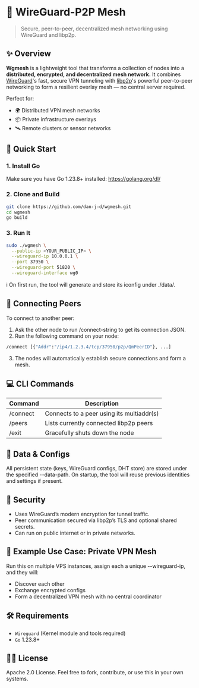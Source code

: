 # 🔗 WireGuard-P2P Mesh
> Secure, peer-to-peer, decentralized mesh networking using WireGuard and libp2p.

## ✨ Overview
**Wgmesh** is a lightweight tool that transforms a collection of nodes into a **distributed, encrypted, and decentralized mesh network.** It combines [WireGuard](https://www.wireguard.com/)'s fast, secure VPN tunneling with [libp2p](https://libp2p.io/)'s powerful peer-to-peer networking to form a resilient overlay mesh — no central server required.

Perfect for:
- 🌍 Distributed VPN mesh networks
- 📦 Private infrastructure overlays
- 🛰 Remote clusters or sensor networks

## 🚀 Quick Start
### 1. Install Go
Make sure you have Go 1.23.8+ installed:
https://golang.org/dl/

### 2. Clone and Build
```bash
git clone https://github.com/dan-j-d/wgmesh.git
cd wgmesh
go build
```

### 3. Run It
```bash
sudo ./wgmesh \
  --public-ip <YOUR_PUBLIC_IP> \
  --wireguard-ip 10.0.0.1 \
  --port 37950 \
  --wireguard-port 51820 \
  --wireguard-interface wg0
 ```
ℹ️ On first run, the tool will generate and store its iconfig under ./data/.

## 🔌 Connecting Peers
To connect to another peer:
1. Ask the other node to run /connect-string to get its connection JSON.
2. Run the following command on your node:
```bash
/connect [{"Addr":"/ip4/1.2.3.4/tcp/37950/p2p/QmPeerID"}, ...]
```
3. The nodes will automatically establish secure connections and form a mesh.

## 💻 CLI Commands
| Command         | Description                               |
|-----------------|-------------------------------------------|
| /connect <json> | Connects to a peer using its multiaddr(s) |
| /peers          | Lists currently connected libp2p peers    |
| /exit           | Gracefully shuts down the node            |

## 📁 Data & Configs
All persistent state (keys, WireGuard configs, DHT store) are stored under the specified --data-path. On startup, the tool will reuse previous identities and settings if present.

## 🔐 Security
- Uses WireGuard’s modern encryption for tunnel traffic.
- Peer communication secured via libp2p’s TLS and optional shared secrets.
- Can run on public internet or in private networks.

## 🧪 Example Use Case: Private VPN Mesh
Run this on multiple VPS instances, assign each a unique --wireguard-ip, and they will:
- Discover each other
- Exchange encrypted configs
- Form a decentralized VPN mesh with no central coordinator

## 🛠 Requirements
- `Wireguard` (Kernel module and tools required)
- `Go` 1.23.8+

## 🧑‍💻 License
Apache 2.0 License. Feel free to fork, contribute, or use this in your own systems.
